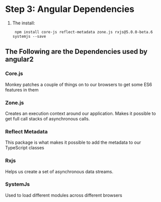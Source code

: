 # Step 3: Angular Dependencies

1. The install:

        npm install core-js reflect-metadata zone.js rxjs@5.0.0-beta.6 systemjs --save



## The Following are the Dependencies used by angular2

### Core.js
Monkey patches a couple of things on to our browsers to get some ES6 features in them

### Zone.js
Creates an execution context around our application. Makes it possible to get full call stacks of asynchronous calls.

### Reflect Metadata 
This package is what makes it possible to add the metadata to our TypeScript classes

### Rxjs
Helps us create a set of asynchronous data streams. 

### SystemJs
Used to load different modules across different browsers




